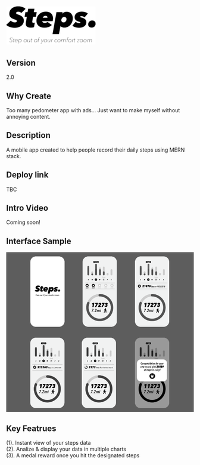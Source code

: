 # <img src='./assets/logo.png' width='240'/>

## Version
2.0

## Why Create
Too many pedometer app with ads...
Just want to make myself without annoying content.

## Description
A mobile app created to help people record their daily steps using MERN stack.

## Deploy link
TBC

## Intro Video
Coming soon!
<!-- <a href='https://www.youtube.com/watch?v=oapgs4yOKjc' target='_blank'>
  <img src='./public/img/1.png'/>
</a> -->


## Interface Sample
<img src='./assets/sample1.png'/>

## Key Featrues
(1). Instant view of your steps data<br/>
(2). Analize & display your data in multiple charts<br/>
(3). A medal reward once you hit the designated steps<br/>